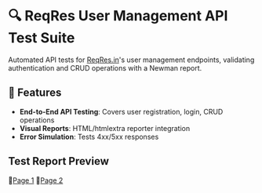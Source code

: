 # 🔍 ReqRes User Management API Test Suite

Automated API tests for [ReqRes.in](https://reqres.in/)'s user management endpoints, validating authentication and CRUD operations with a Newman report.

## 🚀 Features
- **End-to-End API Testing**: Covers user registration, login, CRUD operations
- **Visual Reports**: HTML/htmlextra reporter integration
- **Error Simulation**: Tests 4xx/5xx responses

## Test Report Preview

📄[Page 1](https://github.com/samirasidd/Reqres-user-mgmt-tests/raw/main/reports/Newman%20Summary%20Report_page-0001.png)
📄[Page 2](https://github.com/samirasidd/Reqres-user-mgmt-tests/raw/main/reports/Newman%20Summary%20Report_page-0002.png)
